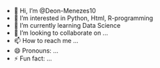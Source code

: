 - 👋 Hi, I’m @Deon-Menezes10
- 👀 I’m interested in Python, Html, R-programming
- 🌱 I’m currently learning Data Science
- 💞️ I’m looking to collaborate on ...
- 📫 How to reach me ...
- 😄 Pronouns: ...
- ⚡ Fun fact: ...

<!---
Deon-Menezes10/Deon-Menezes10 is a ✨ special ✨ repository because its `README.md` (this file) appears on your GitHub profile.
You can click the Preview link to take a look at your changes.
--->
